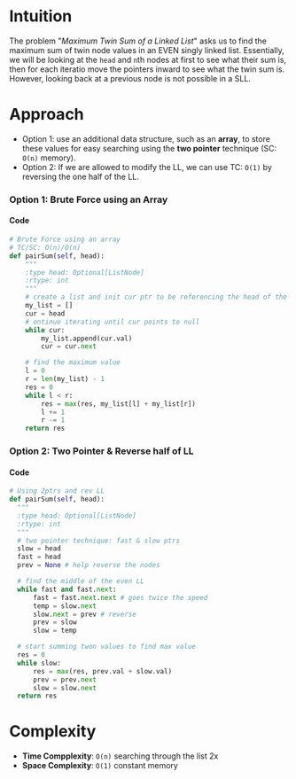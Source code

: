 # Intuition

The problem "*Maximum Twin Sum of a Linked List*" asks us to find the maximum sum of twin node values in an EVEN singly linked list. Essentially, we will be looking at the `head` and `n`th nodes at first to see what their sum is, then for each iteratio move the pointers inward to see what the twin sum is. However, looking back at a previous node is not possible in a SLL.

# Approach

- Option 1: use an additional data structure, such as an **array**, to store these values for easy searching using the **two pointer** technique (SC: `O(n)` memory).
- Option 2: If we are allowed to modify the LL, we can use TC: `O(1)` by reversing the one half of the LL.

### Option 1: Brute Force using an Array

#### Code

```python
# Brute Force using an array
# TC/SC: O(n)/O(n)
def pairSum(self, head):
    """
    :type head: Optional[ListNode]
    :rtype: int
    """
    # create a list and init cur ptr to be referencing the head of the LL
    my_list = []
    cur = head
    # ontinue iterating until cur points to null
    while cur:
        my_list.append(cur.val)
        cur = cur.next

    # find the maximum value
    l = 0
    r = len(my_list) - 1
    res = 0
    while l < r:
        res = max(res, my_list[l] + my_list[r])
        l += 1
        r -= 1
    return res
```

### Option 2: Two Pointer & Reverse half of LL

#### Code

```python
# Using 2ptrs and rev LL
def pairSum(self, head):
  """
  :type head: Optional[ListNode]
  :rtype: int
  """
  # two pointer technique: fast & slow ptrs
  slow = head
  fast = head
  prev = None # help reverse the nodes

  # find the middle of the even LL
  while fast and fast.next:
      fast = fast.next.next # goes twice the speed
      temp = slow.next
      slow.next = prev # reverse
      prev = slow
      slow = temp

  # start summing twon values to find max value
  res = 0
  while slow:
      res = max(res, prev.val + slow.val)
      prev = prev.next
      slow = slow.next
  return res
```

# Complexity

- **Time Compplexity**: `O(n)` searching through the list 2x
- **Space Complexity**: `O(1)` constant memory
